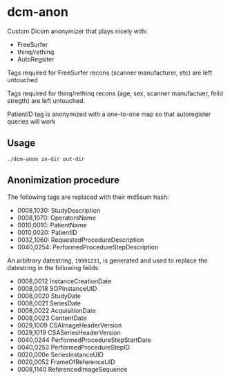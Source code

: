 # dcm-anon

Custom Dicom anonymizer that plays nicely with:
- FreeSurfer
- thinq/rethinq
- AutoRegsiter

Tags required for FreeSurfer recons (scanner manufacturer, etc) are left untouched

Tags required for thinq/rethinq recons (age, sex, scanner manufactuer, feild stregth) are left untouched.

PatientID tag is anonymized with a one-to-one map so that autoregister queries will work

## Usage

`./dcm-anon in-dir out-dir`

## Anonimization procedure

The following tags are replaced with their md5sum hash:
- 0008,1030: StudyDescription
- 0008,1070: OperatorsName
- 0010,0010: PatientName
- 0010,0020: PatientID
- 0032,1060: RequestedProcedureDescription
- 0040,0254: PerformedProcedureStepDescription

An arbitrary datestring, `19991231`, is generated and used to replace the datestring in the following feilds:
- 0008,0012 InstanceCreationDate
- 0008,0018 SOPInstanceUID
- 0008,0020 StudyDate
- 0008,0021 SeriesDate
- 0008,0022 AcquisitionDate
- 0008,0023 ContentDate
- 0029,1009 CSAImageHeaderVersion
- 0029,1019 CSASeriesHeaderVersion
- 0040,0244 PerformedProcedureStepStartDate
- 0040,0253 PerformedProcedureStepID
- 0020,000e SeriesInstanceUID
- 0020,0052 FrameOfReferenceUID
- 0008,1140 ReferencedImageSequence
